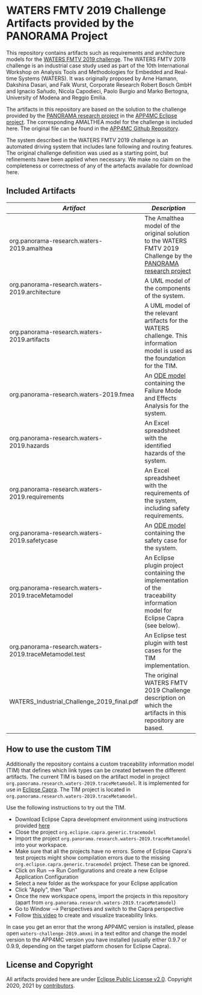# WATERS FMTV 2019 Challenge Artifacts provided by the PANORAMA Project

This repository contains artifacts such as requirements and architecture models for the [WATERS FMTV 2019 challenge][1]. The WATERS FMTV 2019 challenge is an industrial case study used as part of the 10th International Workshop on Analysis Tools and Methodologies for Embedded and Real-time Systems (WATERS). It was originally proposed by Arne Hamann, Dakshina Dasari, and Falk Wurst, Corporate Research Robert Bosch GmbH and Ignacio Sañudo, Nicola Capodieci, Paolo Burgio and Marko Bertogna, University of Modena and Reggio Emilia. 

The artifacts in this repository are based on the solution to the challenge provided by the [PANORAMA research project][2] in the [APP4MC Eclipse project][3]. The corresponding AMALTHEA model for the challenge is included here. The original file can be found in the [APP4MC Github Repository][4].

The system described in the WATERS FMTV 2019 challenge is an automated driving system that includes lane following and routing features. The original challenge definition was used as a starting point, but refinements have been applied when necessary. We make no claim on the completeness or correctness of any of the artefacts available for download here.

## Included Artifacts

| *Artifact* | *Description* |
|----|----|
| org.panorama-research.waters-2019.amalthea | The Amalthea model of the original solution to the WATERS FMTV 2019 Challenge by the [PANORAMA research project][2] |
| org.panorama-research.waters-2019.architecture | A UML model of the components of the system. |
| org.panorama-research.waters-2019.artifacts | A UML model of the relevant artifacts for the WATERS challenge. This information model is used as the foundation for the TIM. |
| org.panorama-research.waters-2019.fmea | An [ODE model][6] containing the Failure Mode and Effects Analysis for the system. | 
| org.panorama-research.waters-2019.hazards | An Excel spreadsheet with the identified hazards of the system. |
| org.panorama-research.waters-2019.requirements | An Excel spreadsheet with the requirements of the system, including safety requirements. |
| org.panorama-research.waters-2019.safetycase |  An [ODE model][6] containing the safety case for the system. |
| org.panorama-research.waters-2019.traceMetamodel | An Eclipse plugin project containing the implementation of the traceability information model for Eclipse Capra (see below). |
| org.panorama-research.waters-2019.traceMetamodel.test | An Eclipse test plugin with test cases for the TIM implementation. |
| WATERS_Industrial_Challenge_2019_final.pdf | The original WATERS FMTV 2019 Challenge description on which the artifacts in this repository are based. |


## How to use the custom TIM
Additionally the repository contains a custom traceability information model (TIM) that defines which link types can be created between the different artifacts. The current TIM is based on the artifact model in project `org.panorama.research.waters-2019.traceMetamodel`. It is implemented for use in  [Eclipse Capra](https://eclipse.org/capra).  The TIM project is located in `org.panorama.research.waters-2019.traceMetamodel`.


Use the following instructions to try out the TIM.  

* Download Eclipse Capra development environment using instructions provided [here](https://wiki.eclipse.org/Capra#Using_the_Eclipse_Installer)
* Close the project `org.eclipse.capra.generic.tracemodel`
* Import the project `org.panorama.research.waters-2019.traceMetamodel` into your workspace. 
* Make sure that all the projects have no errors. Some of Eclipse Capra's test projects might show compilation errors due to the missing `org.eclipse.capra.generic.tracemodel` project. These can be ignored.
* Click on Run --> Run Configurations and create a new Eclipse Application Configuration
* Select a new folder as the workspace for your Eclipse application
* Click "Apply", then "Run"
* Once the new workspace opens, import the projects in this repository (apart from `org.panorama.research.waters-2019.traceMetamodel`)
* Go to Window --> Perspectives and switch to the Capra perspective
* Follow [this video](https://www.youtube.com/watch?v=XRtLs5OT_yM&feature=youtu.be) to create and visualize traceability links.

In case you get an error that the wrong APP4MC version is installed, please open `waters-challenge-2019.amxmi` in a text editor and change the model version to the APP4MC version you have installed (usually either 0.9.7 or 0.9.9, depending on the target platform chosen for Eclipse Capra).


## License and Copyright

All artifacts provided here are under [Eclipse Public License v2.0][5]. Copyright 2020, 2021 by [contributors](CONTRIBUTORS).

[1]: https://www.ecrts.org/archives/fileadmin/WebsitesArchiv/ecrts2019/waters/waters-industrial-challenge/index.html
[2]: https://panorama-research.org/
[3]: https://www.eclipse.org/app4mc/
[4]: https://git.eclipse.org/c/app4mc/org.eclipse.app4mc.examples.git/tree/WATERS-FMTV-challenges
[5]: https://www.eclipse.org/legal/epl-2.0/
[6]: https://github.com/Digital-Dependability-Identities